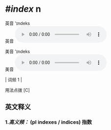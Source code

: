 # ***\#index*** n
英音 'ɪndeks  
英音
<audio src="./media/index-B.aac" controls="controls"></audio>

美音 'ɪndeks  
美音
<audio src="./media/index.aac" controls="controls"></audio>



| 词频 1 |  

用法点拨  [C]

英文释义
---
### 1.*高义频：* **(pl indexes / indices) 指数**  


